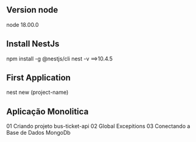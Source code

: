 ## Version node
node 18.00.0

## Install NestJs
npm install -g @nestjs/cli
nest -v ==>10.4.5   

## First Application
nest new (project-name)

## Aplicação Monolitica
01 Criando projeto bus-ticket-api
02 Global Excepitions
03 Conectando a Base de Dados MongoDb


